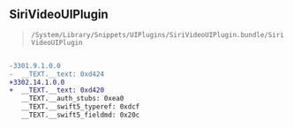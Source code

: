 ## SiriVideoUIPlugin

> `/System/Library/Snippets/UIPlugins/SiriVideoUIPlugin.bundle/SiriVideoUIPlugin`

```diff

-3301.9.1.0.0
-  __TEXT.__text: 0xd424
+3302.14.1.0.0
+  __TEXT.__text: 0xd420
   __TEXT.__auth_stubs: 0xea0
   __TEXT.__swift5_typeref: 0xdcf
   __TEXT.__swift5_fieldmd: 0x20c

```
